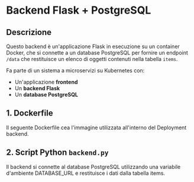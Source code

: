 # Backend Flask + PostgreSQL 

## Descrizione

Questo backend è un'applicazione Flask in esecuzione su un container Docker, che si connette a un database PostgreSQL per fornire un endpoint `/data` che restituisce un elenco di oggetti contenuti nella tabella `items`.

Fa parte di un sistema a microservizi su Kubernetes con:
- Un'applicazione **frontend**
- Un **backend Flask**
- Un **database PostgreSQL**

## 1. Dockerfile

Il seguente Dockerfile cea l'immagine utilizzata all'interno del Deployment backend.

## 2. Script Python `backend.py`

Il backend si connette al database PostgreSQL utilizzando una variabile d'ambiente DATABASE_URL e restituisce i dati dalla tabella items.


